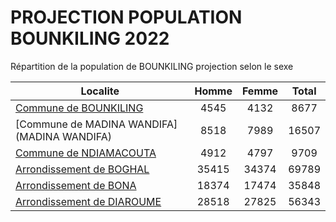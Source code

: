# PROJECTION POPULATION BOUNKILING 2022
	
Répartition de la population de BOUNKILING projection selon le sexe
	
| Localite  | Homme | Femme | Total |
| --------- |:-----:|:-----:|:-----:|
| [Commune de BOUNKILING](BOUNKILING) | 4545 | 4132 | 8677 |
| [Commune de MADINA WANDIFA](MADINA WANDIFA) | 8518 | 7989 | 16507 |
| [Commune de NDIAMACOUTA](NDIAMACOUTA) | 4912 | 4797 | 9709 |
| [Arrondissement de BOGHAL](BOGHAL) | 35415 | 34374 | 69789 |
| [Arrondissement de BONA](BONA) | 18374 | 17474 | 35848 |
| [Arrondissement de DIAROUME](DIAROUME) | 28518 | 27825 | 56343 |
